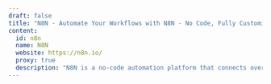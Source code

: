 ```yaml
---
draft: false
title: "N8N - Automate Your Workflows with N8N - No Code, Fully Customizable Automation"
content:
  id: n8n
  name: N8N
  website: https://n8n.io/
  proxy: true
  description: "N8N is a no-code automation platform that connects over 200 apps, allowing seamless data transfer and workflow creation without writing a single line of code. Host it on your server for complete control and security."
---
```


